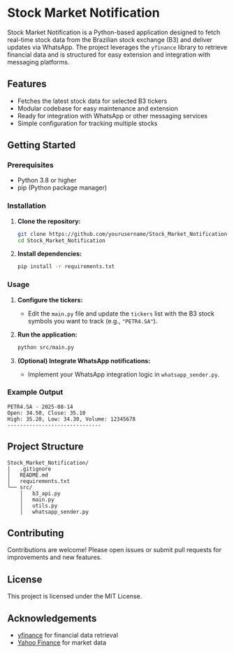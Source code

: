 # Stock Market Notification

Stock Market Notification is a Python-based application designed to fetch real-time stock data from the Brazilian stock exchange (B3) and deliver updates via WhatsApp. The project leverages the `yfinance` library to retrieve financial data and is structured for easy extension and integration with messaging platforms.

## Features

- Fetches the latest stock data for selected B3 tickers
- Modular codebase for easy maintenance and extension
- Ready for integration with WhatsApp or other messaging services
- Simple configuration for tracking multiple stocks

## Getting Started

### Prerequisites

- Python 3.8 or higher
- pip (Python package manager)

### Installation

1. **Clone the repository:**
   ```bash
   git clone https://github.com/yourusername/Stock_Market_Notification.git
   cd Stock_Market_Notification
   ```

2. **Install dependencies:**
   ```bash
   pip install -r requirements.txt
   ```

### Usage

1. **Configure the tickers:**
   - Edit the `main.py` file and update the `tickers` list with the B3 stock symbols you want to track (e.g., `"PETR4.SA"`).

2. **Run the application:**
   ```bash
   python src/main.py
   ```

3. **(Optional) Integrate WhatsApp notifications:**
   - Implement your WhatsApp integration logic in `whatsapp_sender.py`.

### Example Output

```
PETR4.SA - 2025-08-14
Open: 34.50, Close: 35.10
High: 35.20, Low: 34.30, Volume: 12345678
------------------------------
```

## Project Structure

```
Stock_Market_Notification/
│   .gitignore
│   README.md
│   requirements.txt
└── src/
    │   b3_api.py
    │   main.py
    │   utils.py
    │   whatsapp_sender.py
```

## Contributing

Contributions are welcome! Please open issues or submit pull requests for improvements and new features.

## License

This project is licensed under the MIT License.

## Acknowledgements

- [yfinance](https://github.com/ranaroussi/yfinance) for financial data retrieval
- [Yahoo Finance](https://finance.yahoo.com/) for market data
